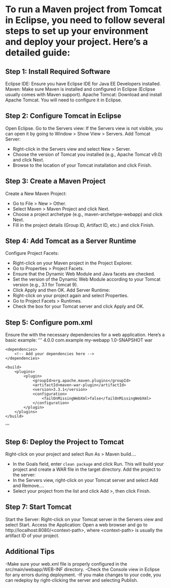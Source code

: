# To run a Maven project from Tomcat in Eclipse, you need to follow several steps to set up your environment and deploy your project. Here’s a detailed guide:

## Step 1: Install Required Software

Eclipse IDE: Ensure you have Eclipse IDE for Java EE Developers installed.
Maven: Make sure Maven is installed and configured in Eclipse (Eclipse usually comes with Maven support).
Apache Tomcat: Download and install Apache Tomcat. You will need to configure it in Eclipse.
## Step 2: Configure Tomcat in Eclipse

Open Eclipse.
Go to the Servers view: If the Servers view is not visible, you can open it by going to Window > Show View > Servers.
Add Tomcat Server:
- Right-click in the Servers view and select New > Server.
- Choose the version of Tomcat you installed (e.g., Apache Tomcat v9.0) and click Next.
- Browse to the location of your Tomcat installation and click Finish.
## Step 3: Create a Maven Project

Create a New Maven Project:
- Go to File > New > Other.
- Select Maven > Maven Project and click Next.
- Choose a project archetype (e.g., maven-archetype-webapp) and click Next.
- Fill in the project details (Group ID, Artifact ID, etc.) and click Finish.
## Step 4: Add Tomcat as a Server Runtime

Configure Project Facets:
- Right-click on your Maven project in the Project Explorer.
- Go to Properties > Project Facets.
- Ensure that the Dynamic Web Module and Java facets are checked.
- Set the version of the Dynamic Web Module according to your Tomcat version (e.g., 3.1 for Tomcat 9).
- Click Apply and then OK.
Add Server Runtime:
- Right-click on your project again and select Properties.
- Go to Project Facets > Runtimes.
- Check the box for your Tomcat server and click Apply and OK.
## Step 5: Configure pom.xml

Ensure the with the necessary dependencies for a web application. Here’s a basic example:
'''
<project xmlns="http://maven.apache.org/POM/4.0.0" 
         xmlns:xsi="http://www.w3.org/2001/XMLSchema-instance" 
         xsi:schemaLocation="http://maven.apache.org/POM/4.0.0 http://maven.apache.org/xsd/maven-4.0.0.xsd"> 
    <modelVersion>4.0.0</modelVersion> 
    <groupId>com.example</groupId> 
    <artifactId>my-webapp</artifactId> 
    <version>1.0-SNAPSHOT</version> 
    <packaging>war</packaging> 
 
    <dependencies> 
        <!-- Add your dependencies here --> 
    </dependencies> 
 
    <build> 
        <plugins> 
            <plugin> 
                <groupId>org.apache.maven.plugins</groupId> 
                <artifactId>maven-war-plugin</artifactId> 
                <version>3.3.1</version> 
                <configuration> 
                    <failOnMissingWebXml>false</failOnMissingWebXml> 
                </configuration> 
            </plugin> 
        </plugins> 
    </build> 
</project> 
'''

## Step 6: Deploy the Project to Tomcat

Right-click on your project and select Run As > Maven build....
- In the Goals field, enter `clean package` and click Run. This will build your project and create a WAR file in the target directory.
Add the project to the server:
- In the Servers view, right-click on your Tomcat server and select Add and Remove....
- Select your project from the list and click Add &gt;, then click Finish.
## Step 7: Start Tomcat

Start the Server: Right-click on your Tomcat server in the Servers view and select Start.
Access the Application: Open a web browser and go to http://localhost:8080/&lt;context-path&gt;, where &lt;context-path&gt; is usually the artifact ID of your project.
## Additional Tips

-Make sure your web.xml file is properly configured in the src/main/webapp/WEB-INF directory.
-Check the Console view in Eclipse for any errors during deployment.
-If you make changes to your code, you can redeploy by right-clicking the server and selecting Publish.

